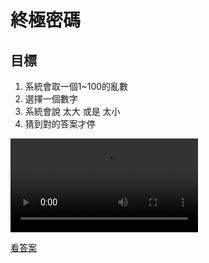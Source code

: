 # 終極密碼

## 目標
1. 系統會取一個1~100的亂數
2. 選擇一個數字
3. 系統會說 太大 或是 太小
4. 猜到對的答案才停

<video controls="controls" src="../assets/網頁操作/終極密碼/終極密碼-demo.mp4"></video>

[看答案](./終極密碼-ans)
